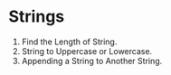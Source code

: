 # Strings

1. Find the Length of String.
2. String to Uppercase or Lowercase.
3. Appending a String to Another String.